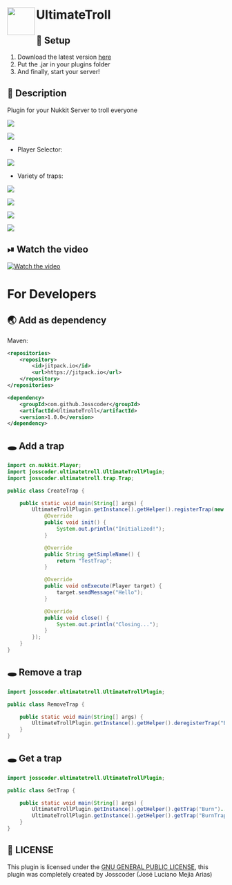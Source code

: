 <h1>UltimateTroll
<img src="https://github.com/Josscoder/UltimateTroll/blob/master/.github/assets/logo.png" height="64" width="64" align="left" alt="">
</h1>


## 📩 Setup

1) Download the latest version [here](https://github.com/Josscoder/UltimateTroll/releases/latest)
2) Put the .jar in your plugins folder
3) And finally, start your server!

## 📙 Description

Plugin for your Nukkit Server to troll everyone

![](https://github.com/Josscoder/UltimateTroll/blob/master/.github/assets/Screenshot_1.png)

![](https://github.com/Josscoder/UltimateTroll/blob/master/.github/assets/Screenshot_2.png)

- Player Selector:

![](https://github.com/Josscoder/UltimateTroll/blob/master/.github/assets/Screenshot_7.png)

- Variety of traps:

![](https://github.com/Josscoder/UltimateTroll/blob/master/.github/assets/Screenshot_3.png)

![](https://github.com/Josscoder/UltimateTroll/blob/master/.github/assets/Screenshot_4.png)

![](https://github.com/Josscoder/UltimateTroll/blob/master/.github/assets/Screenshot_5.png)

![](https://github.com/Josscoder/UltimateTroll/blob/master/.github/assets/Screenshot_6.png)

## ⏯  Watch the video
[![Watch the video](https://i.imgur.com/WgkocOW.png)](https://www.youtube.com/watch?v=GLZIB9H5-sg)

# For Developers
## 🌏 Add as dependency
Maven:

```xml
<repositories>
    <repository>
        <id>jitpack.io</id>
        <url>https://jitpack.io</url>
    </repository>
</repositories>

<dependency>
    <groupId>com.github.Josscoder</groupId>
    <artifactId>UltimateTroll</artifactId>
    <version>1.0.0</version>
</dependency>
```

## 🕳 Add a trap

```java
import cn.nukkit.Player;
import josscoder.ultimatetroll.UltimateTrollPlugin;
import josscoder.ultimatetroll.trap.Trap;

public class CreateTrap {

    public static void main(String[] args) {
        UltimateTrollPlugin.getInstance().getHelper().registerTrap(new Trap() {
            @Override
            public void init() {
                System.out.println("Initialized!");
            }

            @Override
            public String getSimpleName() {
                return "TestTrap";
            }

            @Override
            public void onExecute(Player target) {
                target.sendMessage("Hello");
            }

            @Override
            public void close() {
                System.out.println("Closing...");
            }
        });
    }
}

```

## 🕳 Remove a trap

```java
import josscoder.ultimatetroll.UltimateTrollPlugin;

public class RemoveTrap {

    public static void main(String[] args) {
        UltimateTrollPlugin.getInstance().getHelper().deregisterTrap("Burn");
    }
}
```

## 🕳 Get a trap

```java
import josscoder.ultimatetroll.UltimateTrollPlugin;

public class GetTrap {

    public static void main(String[] args) {
        UltimateTrollPlugin.getInstance().getHelper().getTrap("Burn")...
        UltimateTrollPlugin.getInstance().getHelper().getTrap("BurnTrap")...
    }
}

```

## 📜 LICENSE

This plugin is licensed under the [GNU GENERAL PUBLIC LICENSE](https://github.com/Josscoder/UltimateTroll/blob/master/LICENSE), this plugin was completely created by Josscoder (José Luciano Mejia Arias)
